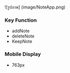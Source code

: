 
![รูปภาพ] (image/NoteApp.png)

### Key Function

-   addNote
-   deleteNote
-   KeepNote


### Mobile Display

- 763px